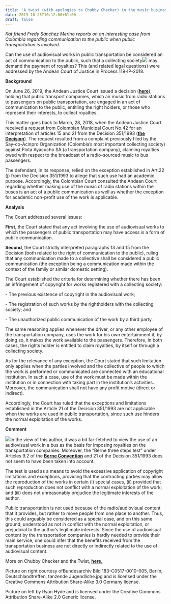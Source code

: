 ```yaml
---
title: 'A twist (with apologies to Chubby Checker) in the music business when public transportation is involved'
date: 2019-10-25T10:12:00+01:00
draft: false
---
```


  

_Kat friend Fredy Sánchez Merino reports on an interesting case from Colombia regarding communication to the public when public transportation is involved._  
  
Can the use of audiovisual works in public transportation be considered an act of communication to the public, such that a collecting society[![](https://1.bp.blogspot.com/--QC95EDB598/XbK1cCu6cYI/AAAAAAAAGwY/g45YmMMJ47wGiWw6cbb0AqDqrbawWGcFgCLcBGAsYHQ/s320/800px-Cat_Bus_in_real_life.jpg)](https://1.bp.blogspot.com/--QC95EDB598/XbK1cCu6cYI/AAAAAAAAGwY/g45YmMMJ47wGiWw6cbb0AqDqrbawWGcFgCLcBGAsYHQ/s1600/800px-Cat_Bus_in_real_life.jpg) may demand the payment of royalties? This (and related legal questions) were addressed by the Andean Court of Justice in Process 119-IP-2018.  
  
**Background**  
  
On June 26, 2019, the Andean Justice Court issued a decision ([**here**](http://cecolda.org.co/images/noticias/agosto2019/119-IP-2018.pdf)), holding that public transport companies, which air music from radio stations to passengers on public transportation, are engaged in an act of communication to the public, entitling the right holders, or those who represent their interests, to collect royalties.  
  
This matter goes back to March, 28, 2018, when the Andean Justice Court received a request from Colombian Municipal Court No.42 for an interpretation of articles 15 and 21 from the Decision 351/1993 ([**the Decision**](https://www.wipo.int/edocs/lexdocs/laws/es/can/can010es.pdf)). The request resulted from a complaint previously filed by the Say-co-Acinpro Organization (Colombia’s most important collecting society) against Flota Ayacucho SA (a transportation company), claiming royalties owed with respect to the broadcast of a radio-sourced music to bus passengers.  
  
The defendant, in its response, relied on the exception established in Art.22 (j) from the Decision 351/1993 to allege that such use had an academic purpose. Accordingly, the Colombian Court consulted the Andean Court regarding whether making use of the music of radio stations within the buses is an act of a public communication as well as whether the exception for academic non-profit use of the work is applicable.  
  
**Analysis**  
  
The Court addressed several issues:  
  
**First**, the Court stated that any act involving the use of audiovisual works to which the passengers of public transportation may have access is a form of public communication.  
  
**Second**, the Court strictly interpreted paragraphs 13 and 15 from the Decision (both related to the right of communication to the public), ruling that any communication made to a collective shall be considered a public communication (the exception being a communication made within the context of the family or similar domestic setting).  
  
The Court established the criteria for determining whether there has been an infringement of copyright for works registered with a collecting society:  
  
\- The previous existence of copyright in the audiovisual work;  
  
\- The registration of such works by the rightholders with the collecting society; and  
  
\- The unauthorized public communication of the work by a third party.  
  
The same reasoning applies whenever the driver, or any other employee of the transportation company, uses the work for his own entertainment if, by doing so, it makes the work available to the passengers. Therefore, in both cases, the rights holder is entitled to claim royalties, by itself or through a collecting society.  
  
As for the relevance of any exception, the Court stated that such limitation only applies when the parties involved and the collective of people to which the work is performed or communicated are connected with an educational institution. In such a case, use of the work must be made within the institution or in connection with taking part in the institution’s activities. Moreover, the communication shall not have any profit motive (direct or indirect).  
  
Accordingly, the Court has ruled that the exceptions and limitations established in the Article 21 of the Decision 351/1993 are not applicable when the works are used in public transportation, since such use hinders the normal exploitation of the works.  
  
**Comment**  
  
[![](https://1.bp.blogspot.com/-TLQI_B7SLuA/XbK1ukgA65I/AAAAAAAAGwg/vmjPxHyiFkY5YNiMs6BrZxBWlrrENUQawCLcBGAsYHQ/s320/Bundesarchiv_Bild_183-C0517-0010-005%252C_Berlin%252C_Deutschlandtreffen%252C_tanzende_Jugendliche.jpg)](https://1.bp.blogspot.com/-TLQI_B7SLuA/XbK1ukgA65I/AAAAAAAAGwg/vmjPxHyiFkY5YNiMs6BrZxBWlrrENUQawCLcBGAsYHQ/s1600/Bundesarchiv_Bild_183-C0517-0010-005%252C_Berlin%252C_Deutschlandtreffen%252C_tanzende_Jugendliche.jpg)In the view of this author, it was a bit far-fetched to view the use of an audiovisual work in a bus as the basis for imposing royalties on the transportation companies. Moreover, the “Berne three steps test” under Articles 9.2 of the [**Berne Convention**](https://wipolex.wipo.int/es/text/283694) and 21 of the Decision 351/1993 does not seem to have been taken into account.  
  
The test is used as a means to avoid the excessive application of copyright limitations and exceptions, providing that the contracting parties may allow the reproduction of the works in certain (i) special cases, (ii) provided that such reproduction does not conflict with a normal exploitation of the work; and (iii) does not unreasonably prejudice the legitimate interests of the author.  
  
Public transportation is not used because of the radio/audiovisual content that it provides, but rather to move people from one place to another. Thus, this could arguably be considered as a special case, and on this same ground, understood as not in conflict with the normal exploitation, or prejudicial to the author’s legitimate interests. Since the use of audiovisual content by the transportation companies is hardly needed to provide their main service, one could infer that the benefits received from the transportation business are not directly or indirectly related to the use of audiovisual content.  
  
More on Chubby Checker and the Twist, [**here.**](https://en.wikipedia.org/wiki/Chubby_Checker)  
  
Picture on right courtesy ofBundesarchiv Bild 183-C0517-0010-005, Berlin, Deutschlandtreffen, tanzende Jugendliche.jpg and is licensed under the Creative Commons Attribution Share-Alike 3.0 Germany license.  
  
Picture on left by Ryan Hyde and is licensed under the Creative Commons Attribution Share-Alike 2.0 Generic license.